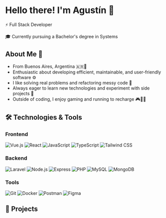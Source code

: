 # Hello there! I'm Agustín 👋

⚡ Full Stack Developer

🎓 Currently pursuing a Bachelor's degree in Systems  



## About Me 🤖

- From Buenos Aires, Argentina 🇦🇷📍  
- Enthusiastic about developing efficient, maintainable, and user-friendly software ⚙️  
- I like solving real problems and refactoring messy code 🧹  
- Always eager to learn new technologies and experiment with side projects 🚀  
- Outside of coding, I enjoy gaming and running to recharge 🎮🏃‍♂️



## 🛠️ Technologies & Tools

### Frontend
![Vue.js](https://img.shields.io/badge/-Vue.js-42b883?style=flat-square&logo=vue.js&logoColor=white)
![React](https://img.shields.io/badge/-React-61dafb?style=flat-square&logo=react&logoColor=black)
![JavaScript](https://img.shields.io/badge/-JavaScript-F0DB4F?style=flat-square&logo=javascript&logoColor=black)
![TypeScript](https://img.shields.io/badge/-TypeScript-007acc?style=flat-square&logo=typescript&logoColor=white)
![Tailwind CSS](https://img.shields.io/badge/-Tailwind_CSS-38b2ac?style=flat-square&logo=tailwind-css&logoColor=white)

### Backend
![Laravel](https://img.shields.io/badge/-Laravel-f05340?style=flat-square&logo=laravel&logoColor=white)
![Node.js](https://img.shields.io/badge/-Node.js-43853d?style=flat-square&logo=node.js&logoColor=white)
![Express](https://img.shields.io/badge/-Express.js-000000?style=flat-square&logo=express&logoColor=white)
![PHP](https://img.shields.io/badge/-PHP-787cb5?style=flat-square&logo=php&logoColor=white)
![MySQL](https://img.shields.io/badge/-MySQL-005c87?style=flat-square&logo=mysql&logoColor=white)
![MongoDB](https://img.shields.io/badge/-MongoDB-589636?style=flat-square&logo=mongodb&logoColor=white)

### Tools
![Git](https://img.shields.io/badge/-Git-f05032?style=flat-square&logo=git&logoColor=white)
![Docker](https://img.shields.io/badge/-Docker-2496ed?style=flat-square&logo=docker&logoColor=white)
![Postman](https://img.shields.io/badge/-Postman-ff6c37?style=flat-square&logo=postman&logoColor=white)
![Figma](https://img.shields.io/badge/-Figma-f24e1e?style=flat-square&logo=figma&logoColor=white)


## 🚀 Projects


